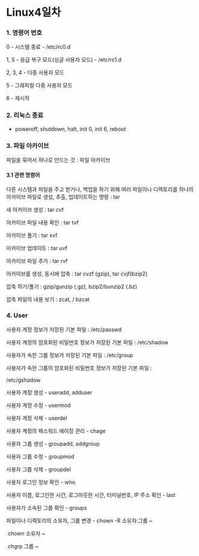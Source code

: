 # Linux4일차

### 1. 명령어 번호

0 - 시스템 종료 - /etc/rc0.d

1, S - 응급 복구 모드(싱글 사용자 모드) - /etc/rc1.d

2, 3, 4 - 다중 사용자 모드

5 - 그래피컬 다중 사용자 모드

6 - 재시작



### 2. 리눅스 종료 

- poweroff, shutdown, halt, init 0, init 6, reboot



### 3. 파일 아카이브

파일을 묶어서 하나로 만드는 것 : 파일 아카이브



#### 	3.1 관련 명령어

다른 시스템과 파일을 주고 받거나, 백업을 하기 위해 여러 파일이나 디렉토리를 하나의 아카이브 파일로 생성, 추출, 업데이트하는 명령 : tar

새 아카이브 생성 : tar cvf

아카이브 파일 내용 확인 : tar tvf

아카이브 풀기 : tar xvf

아카이브 업데이트 :  tar uvf 

아카이브 파일 추가 :  tar rvf

아카이브를 생성, 동시에 압축 :  tar cvzf (gzip), tar cvjf(bzip2)

압축 하기/풀기 : gzip/gunzip (.gz), bzip2/bunzip2 (.bz)

압축 파일의 내용 보기 : zcat, / bzcat





### 4. User

사용자 계정 정보가 저장된 기본 파일 : /etc/passwd

사용자 계정의 암호화된 비밀번호 정보가 저장된 기본 파일 : /etc/shadow



사용자가 속한 그룹 정보가 저장된 기본 파일 : /etc/group

사용자가 속한 그룹의 암호화된 비밀번호 정보가 저장된 기본 파일 : 

/etc/gshadow



사용자 계정 생성 - useradd, adduser

사용자 계정 수정 - usermod

사용자 계정 삭제 - userdel

사용자 계정의 패스워드 에이징 관리 - chage



사용자 그룹 생성 - groupadd, addgroup

사용자 그룹 수정 - groupmod

사용자 그룹 삭제 - groupdel



사용자 로그인 정보 확인 - who

사용자 이름, 로그인한 시간, 로그아웃한 시간, 터미널번호, IP 주소 확인 - last

사용자가 소속된 그룹 확인 - groups



파일이나 디렉토리의 소유자, 그룹 변경 - chown -R 소유자:그룹 ~

​																	chown 소유자 ~

​																	chgrp 그룹 ~